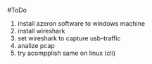 #ToDo
1. install azeron software to windows machine
2. install wireshark
3. set wireshark to capture usb-traffic
4. analize pcap
5. try acompplish same on linux (cli)
